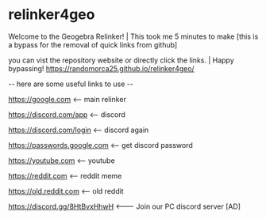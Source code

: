 # relinker4geo
Welcome to the Geogebra Relinker! | This took me 5 minutes to make
[this is a bypass for the removal of quick links from github]

you can vist the repository website or directly click the links. | Happy bypassing!
https://randomorca25.github.io/relinker4geo/

-- here are some useful links to use --

https://google.com <-- main relinker

https://discord.com/app <-- discord

https://discord.com/login <-- discord again

https://passwords.google.com <-- get discord password

https://youtube.com <-- youtube

https://reddit.com <-- reddit meme

https://old.reddit.com <-- old reddit

https://discord.gg/8HtBvxHhwH <--- Join our PC discord server [AD]
